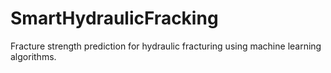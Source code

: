 # SmartHydraulicFracking
Fracture strength prediction for hydraulic fracturing using machine learning algorithms.

